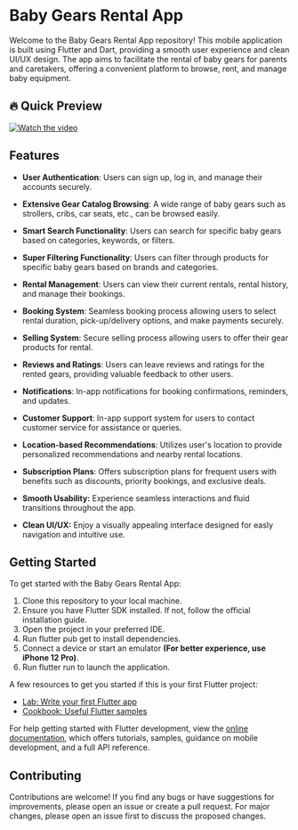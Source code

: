 # Baby Gears Rental App

Welcome to the Baby Gears Rental App repository! This mobile application is built using Flutter and Dart, providing a smooth user experience and clean UI/UX design. The app aims to facilitate the rental of baby gears for parents and caretakers, offering a convenient platform to browse, rent, and manage baby equipment.


## 🔥 Quick Preview

[![Watch the video](https://github.com/youssifsamir/BabyGear-App/assets/113045942/721dde07-1e27-445a-9056-35cb4c5bfc1e)](https://vimeo.com/915056730?share=copy)


## Features

- **User Authentication**: Users can sign up, log in, and manage their accounts securely.
  
- **Extensive Gear Catalog Browsing**: A wide range of baby gears such as strollers, cribs, car seats, etc., can be browsed easily.
  
- **Smart Search Functionality**: Users can search for specific baby gears based on categories, keywords, or filters.
  
- **Super Filtering Functionality**: Users can filter through products for specific baby gears based on brands and categories.
  
- **Rental Management**: Users can view their current rentals, rental history, and manage their bookings.
  
- **Booking System**: Seamless booking process allowing users to select rental duration, pick-up/delivery options, and make payments securely.
  
- **Selling System**: Secure selling process allowing users to offer their gear products for rental.
  
- **Reviews and Ratings**: Users can leave reviews and ratings for the rented gears, providing valuable feedback to other users.
  
- **Notifications**: In-app notifications for booking confirmations, reminders, and updates.
  
- **Customer Support**: In-app support system for users to contact customer service for assistance or queries.
  
- **Location-based Recommendations**: Utilizes user's location to provide personalized recommendations and nearby rental locations.
  
- **Subscription Plans**: Offers subscription plans for frequent users with benefits such as discounts, priority bookings, and exclusive deals.
  
- **Smooth Usability:** Experience seamless interactions and fluid transitions throughout the app.
  
- **Clean UI/UX:** Enjoy a visually appealing interface designed for easly navigation and intuitive use.


## Getting Started

To get started with the Baby Gears Rental App:

  1. Clone this repository to your local machine.
  2. Ensure you have Flutter SDK installed. If not, follow the official installation guide.
  3. Open the project in your preferred IDE.
  4. Run flutter pub get to install dependencies.
  5. Connect a device or start an emulator **(For better experience, use iPhone 12 Pro)**.
  6. Run flutter run to launch the application.

A few resources to get you started if this is your first Flutter project:

- [Lab: Write your first Flutter app](https://docs.flutter.dev/get-started/codelab)
- [Cookbook: Useful Flutter samples](https://docs.flutter.dev/cookbook)

For help getting started with Flutter development, view the
[online documentation](https://docs.flutter.dev/), which offers tutorials,
samples, guidance on mobile development, and a full API reference.


## Contributing

Contributions are welcome! If you find any bugs or have suggestions for improvements, please open an issue or create a pull request. For major changes, please open an issue first to discuss the proposed changes.

